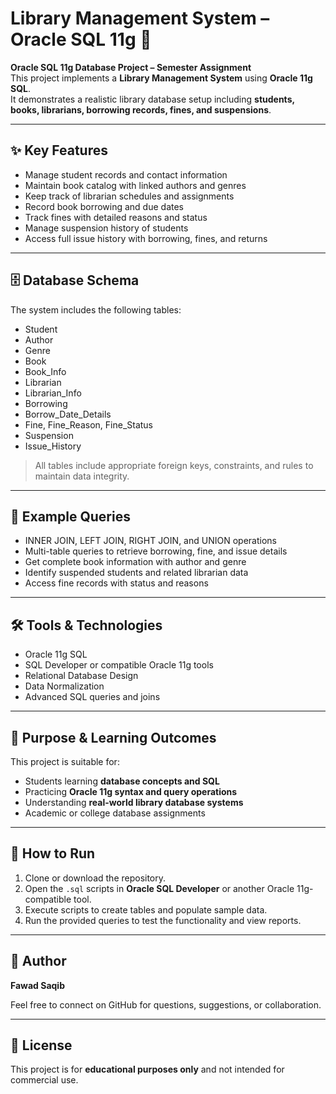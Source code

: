 # Library Management System – Oracle SQL 11g 📖

**Oracle SQL 11g Database Project – Semester Assignment**  
This project implements a **Library Management System** using **Oracle 11g SQL**.  
It demonstrates a realistic library database setup including **students, books, librarians, borrowing records, fines, and suspensions**.

---

## ✨ Key Features
- Manage student records and contact information  
- Maintain book catalog with linked authors and genres  
- Keep track of librarian schedules and assignments  
- Record book borrowing and due dates  
- Track fines with detailed reasons and status  
- Manage suspension history of students  
- Access full issue history with borrowing, fines, and returns  

---

## 🗄️ Database Schema
The system includes the following tables:  
- Student  
- Author  
- Genre  
- Book  
- Book_Info  
- Librarian  
- Librarian_Info  
- Borrowing  
- Borrow_Date_Details  
- Fine, Fine_Reason, Fine_Status  
- Suspension  
- Issue_History  

> All tables include appropriate foreign keys, constraints, and rules to maintain data integrity.

---

## 🔎 Example Queries
- INNER JOIN, LEFT JOIN, RIGHT JOIN, and UNION operations  
- Multi-table queries to retrieve borrowing, fine, and issue details  
- Get complete book information with author and genre  
- Identify suspended students and related librarian data  
- Access fine records with status and reasons  

---

## 🛠️ Tools & Technologies
- Oracle 11g SQL  
- SQL Developer or compatible Oracle 11g tools  
- Relational Database Design  
- Data Normalization  
- Advanced SQL queries and joins  

---

## 🎯 Purpose & Learning Outcomes
This project is suitable for:  
- Students learning **database concepts and SQL**  
- Practicing **Oracle 11g syntax and query operations**  
- Understanding **real-world library database systems**  
- Academic or college database assignments  

---

## 📂 How to Run
1. Clone or download the repository.  
2. Open the `.sql` scripts in **Oracle SQL Developer** or another Oracle 11g-compatible tool.  
3. Execute scripts to create tables and populate sample data.  
4. Run the provided queries to test the functionality and view reports.  

---

## 📧 Author
**Fawad Saqib**  

Feel free to connect on GitHub for questions, suggestions, or collaboration.  

---

## 📝 License
This project is for **educational purposes only** and not intended for commercial use.
